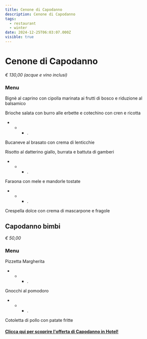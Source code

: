 ```yaml
---
title: Cenone di Capodanno
description: Cenone di Capodanno
tags:
  - restaurant
  - winter
date: 2024-12-25T06:03:07.000Z
visible: true
---
```


# Cenone di Capodanno

*€ 130,00 (acque e vino inclusi)*

### Menu

Bignè al caprino con cipolla marinata ai frutti di bosco e riduzione al balsamico 

Brioche salata con burro alle erbette e cotechino con cren e ricotta

 * * * .

Bucaneve al brasato con crema di lenticchie

Risotto al datterino giallo, burrata e battuta di gamberi

 * * * .

Faraona con mele e mandorle tostate

 * * * .

Crespella dolce con crema di mascarpone e fragole


## Capodanno bimbi

*€ 50,00*

### Menu

Pizzetta Margherita

 * * * .

Gnocchi al pomodoro

 * * * .

Cotoletta di pollo con patate fritte

#### [Clicca qui per scoprire l'offerta di Capodanno in Hotel!](/offers/newyear)
